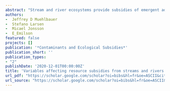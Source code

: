```yaml
--- 
abstract: "Stream and river ecosystems provide subsidies of emergent adult aquatic insects and other resources to terrestrial food webs, and this lotic–land subsidy has garnered much attention in recent research. Here, we critically examine a list of biotic and abiotic variables—including productivity, dominant taxa, geomorphology, and weather—that should be important in affecting the nature of these subsidy dynamics between lotic and terrestrial ecosystems, especially the pathway from emergent aquatic insects to terrestrial predators. We also explore how interactions between these variables can lead to otherwise unexpected patterns in the importance of aquatic subsidies to terrestrial food webs. Utilizing a match-mismatch framework developed previously, we identify how these variables and interactions may be affected by a broad suite of stressors in addition to contaminants: climate change, land-use conversion …"
authors: 
-  Jeffrey D Muehlbauer
-  Stefano Larsen
-  Micael Jonsson
-  E_Emilson
featured: false
projects: []
publication: '*Contaminants and Ecological Subsidies*'
publication_short: ''
publication_types:
- "2"
publishDate: '2020-12-01T00:00:00Z'
title: 'Variables affecting resource subsidies from streams and rivers to land and their susceptibility to global change stressors'
url_pdf: "https://scholar.google.com/scholar?oi=bibs&hl=fr&oe=ASCII&cites=11243462018856290305&as_sdt=5"
url_source: "https://scholar.google.com/scholar?oi=bibs&hl=fr&oe=ASCII&cites=11243462018856290305&as_sdt=5&as_ylo=2020&as_yhi=2020"
--- 
```




